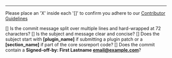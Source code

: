 ---
Please place an 'X' inside each '[]' to confirm you adhere to our [Contributor Guidelines](https://github.com/sosreport/sos/wiki/Contribution-Guidelines)

[] Is the commit message split over multiple lines and hard-wrapped at 72 characters?
[] Is the subject and message clear and concise?
[] Does the subject start with **[plugin_name]** if submitting a plugin patch or a **[section_name]** if part of the core sosreport code?
[] Does the commit contain a **Signed-off-by: First Lastname <email@example.com>**?
